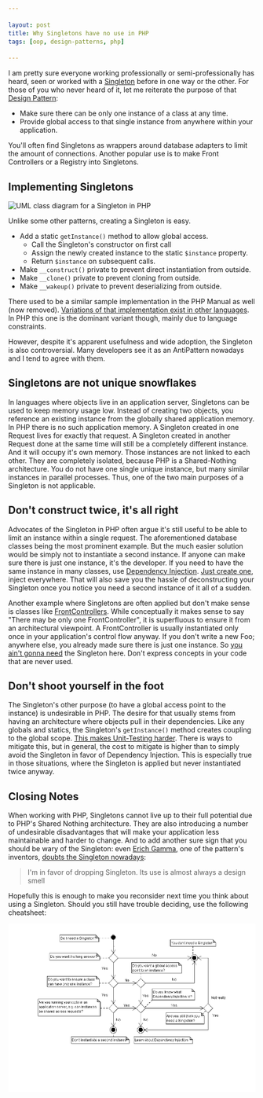 ```yaml
---

layout: post
title: Why Singletons have no use in PHP
tags: [oop, design-patterns, php]

---
```


I am pretty sure everyone working professionally or semi-professionally has heard, seen or worked with a [Singleton][1] before in one way or the other. For those of you who never heard of it, let me reiterate the purpose of that [Design Pattern][2]:

- Make sure there can be only one instance of a class at any time.
- Provide global access to that single instance from anywhere within your application.

You'll often find Singletons as wrappers around database adapters to limit the amount of connections. Another popular use is to make Front Controllers or a Registry into Singletons.

## Implementing Singletons

![UML class diagram for a Singleton in PHP][UML]

Unlike some other patterns, creating a Singleton is easy.

- Add a static `getInstance()` method to allow global access.
  - Call the Singleton's constructor on first call
  - Assign the newly created instance to the static `$instance` property.
  - Return `$instance` on subsequent calls.
- Make `__construct()` private to prevent direct instantiation from outside.
- Make `__clone()` private to prevent cloning from outside.
- Make `__wakeup()` private to prevent deserializing from outside.

There used to be a similar sample implementation in the PHP Manual as well (now removed). [Variations of that implementation exist in other languages][3]. In PHP this one is the dominant variant though, mainly due to language constraints.

However, despite it's apparent usefulness and wide adoption, the Singleton is also controversial. Many developers see it as an AntiPattern nowadays and I tend to agree with them.

## Singletons are not unique snowflakes

In languages where objects live in an application server, Singletons can be used to keep memory usage low. Instead of creating two objects, you reference an existing instance from the globally shared application memory. In PHP there is no such application memory. A Singleton created in one Request lives for exactly that request. A Singleton created in another Request done at the same time will still be a completely different instance. And it will occupy it's own memory. Those instances are not linked to each other. They are completely isolated, because PHP is a Shared-Nothing architecture. You do not have one single unique instance, but many similar instances in parallel processes. Thus, one of the two main purposes of a Singleton is not applicable.

## Don't construct twice, it's all right

Advocates of the Singleton in PHP often argue it's still useful to be able to limit an instance within a single request. The aforementioned database classes being the most prominent example. But the much easier solution would be simply not to instantiate a second instance. If anyone can make sure there is just one instance, it's the developer. If you need to have the same instance in many classes, use [Dependency Injection][4]. [Just create one][5], inject everywhere. That will also save you the hassle of deconstructing your Singleton once you notice you need a second instance of it all of a sudden.

Another example where Singletons are often applied but don't make sense is classes like [FrontControllers][6]. While conceptually it makes sense to say "There may be only one FrontController", it is superfluous to ensure it from an architectural viewpoint. A FrontController is usually instantiated only once in your application's control flow anyway. If you don't write a new Foo; anywhere else, you already made sure there is just one instance. So [you ain't gonna need][7] the Singleton here. Don't express concepts in your code that are never used.

## Don't shoot yourself in the foot

The Singleton's other purpose (to have a global access point to the instance) is undesirable in PHP. The desire for that usually stems from having an architecture where objects pull in their dependencies. Like any globals and statics, the Singleton's `getInstance()` method creates coupling to the global scope. [This makes Unit-Testing harder][8]. There is ways to mitigate this, but in general, the cost to mitigate is higher than to simply avoid the Singleton in favor of Dependency Injection. This is especially true in those situations, where the Singleton is applied but never instantiated twice anyway.

## Closing Notes

When working with PHP, Singletons cannot live up to their full potential due to PHP's Shared Nothing architecture. They are also introducing a number of undesirable disadvantages that will make your application less maintainable and harder to change. And to add another sure sign that you should be wary of the Singleton: even [Erich Gamma][9], one of the pattern's inventors, [doubts the Singleton nowadays][10]:

> I'm in favor of dropping Singleton. Its use is almost always a design smell

Hopefully this is enough to make you reconsider next time you think about using a Singleton. Should you still have trouble deciding, use the following cheatsheet:

![Helpful diagram in case you forget whether you need a Singleton][HELP]

[1]: https://secure.wikimedia.org/wikipedia/en/wiki/Singleton_pattern
[2]: https://secure.wikimedia.org/wikipedia/en/wiki/Design_pattern_%28computer_science%29
[3]: https://secure.wikimedia.org/wikibooks/en/wiki/Computer_Science_Design_Patterns/Singleton
[4]: http://fabien.potencier.org/article/11/what-is-dependency-injection
[5]: http://butunclebob.com/ArticleS.UncleBob.SingletonVsJustCreateOne
[6]: http://martinfowler.com/eaaCatalog/frontController.html
[7]: https://secure.wikimedia.org/wikipedia/en/wiki/You_ain%27t_gonna_need_it
[8]: http://sebastian-bergmann.de/archives/882-Testing-Code-That-Uses-Singletons.html
[9]: https://secure.wikimedia.org/wikipedia/en/wiki/Erich_Gamma
[10]: http://www.informit.com/articles/printerfriendly.aspx?p=1404056
[UML]: /assets/posts//2011-01-17/singleton-class-diagram.png
[HELP]: /assets/posts/2011-01-17/Singleton.png